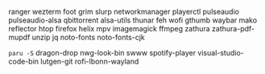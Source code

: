 ranger wezterm foot grim slurp networkmanager playerctl pulseaudio pulseaudio-alsa qbittorrent alsa-utils thunar feh wofi gthumb waybar mako reflector htop firefox helix mpv imagemagick ffmpeg zathura zathura-pdf-mupdf unzip jq noto-fonts noto-fonts-cjk

`paru -S` dragon-drop nwg-look-bin swww spotify-player visual-studio-code-bin lutgen-git rofi-lbonn-wayland
